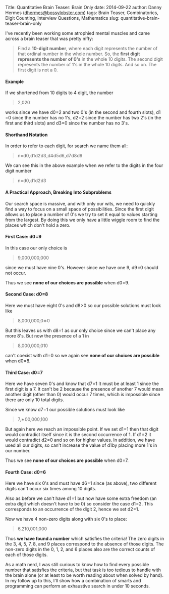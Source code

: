 Title: Quantitative Brain Teaser: Brain Only
date: 2014-09-22
author: Danny Hermes (dhermes@bossylobster.com)
tags: Brain Teaser, Combinatorics, Digit Counting, Interview Questions, Mathematics
slug: quantitative-brain-teaser-brain-only

I've recently been working some atrophied mental muscles and came across
a brain teaser that was pretty nifty:

> Find a **10-digit number**, where each digit represents the
> number of that ordinal number in the whole number. So, the
> **first digit represents the number of 0's** in the whole 10 digits. The
> second digit represents the number of 1's in the whole 10 digits. And
> so on. The first digit is not a 0.

#### Example

If we shortened from 10 digits to 4 digit, the number

<div class="katex-elt"><blockquote>
<span class="katex"><span class="katex-inner"><span class="strut" style="height:0.64444em;"></span><span class="strut bottom" style="height:0.8388800000000001em;vertical-align:-0.19444em;"></span><span class="base textstyle uncramped"><span class="mord">2</span><span class="mpunct">,</span><span class="mord">0</span><span class="mord">2</span><span class="mord">0</span></span></span></span>
</blockquote></div>

works since we have
<span class="katex"><span class="katex-inner"><span class="strut" style="height:0.69444em;"></span><span class="strut bottom" style="height:0.84444em;vertical-align:-0.15em;"></span><span class="base textstyle uncramped"><span class="mord"><span class="mord mathit">d</span><span class="vlist"><span style="top:0.15em;margin-right:0.05em;margin-left:0em;"><span class="fontsize-ensurer reset-size5 size5"><span style="font-size:0em;">&#8203;</span></span><span class="reset-textstyle scriptstyle cramped"><span class="mord">0</span></span></span><span class="baseline-fix"><span class="fontsize-ensurer reset-size5 size5"><span style="font-size:0em;">&#8203;</span></span>&#8203;</span></span></span><span class="mrel">=</span><span class="mord">2</span></span></span></span>
and two 0's (in the second and fourth slots),
<span class="katex"><span class="katex-inner"><span class="strut" style="height:0.69444em;"></span><span class="strut bottom" style="height:0.84444em;vertical-align:-0.15em;"></span><span class="base textstyle uncramped"><span class="mord"><span class="mord mathit">d</span><span class="vlist"><span style="top:0.15em;margin-right:0.05em;margin-left:0em;"><span class="fontsize-ensurer reset-size5 size5"><span style="font-size:0em;">&#8203;</span></span><span class="reset-textstyle scriptstyle cramped"><span class="mord">1</span></span></span><span class="baseline-fix"><span class="fontsize-ensurer reset-size5 size5"><span style="font-size:0em;">&#8203;</span></span>&#8203;</span></span></span><span class="mrel">=</span><span class="mord">0</span></span></span></span>
since the number has no 1's,
<span class="katex"><span class="katex-inner"><span class="strut" style="height:0.69444em;"></span><span class="strut bottom" style="height:0.84444em;vertical-align:-0.15em;"></span><span class="base textstyle uncramped"><span class="mord"><span class="mord mathit">d</span><span class="vlist"><span style="top:0.15em;margin-right:0.05em;margin-left:0em;"><span class="fontsize-ensurer reset-size5 size5"><span style="font-size:0em;">&#8203;</span></span><span class="reset-textstyle scriptstyle cramped"><span class="mord">2</span></span></span><span class="baseline-fix"><span class="fontsize-ensurer reset-size5 size5"><span style="font-size:0em;">&#8203;</span></span>&#8203;</span></span></span><span class="mrel">=</span><span class="mord">2</span></span></span></span>
since the number has two 2's (in the first and third slots) and
<span class="katex"><span class="katex-inner"><span class="strut" style="height:0.69444em;"></span><span class="strut bottom" style="height:0.84444em;vertical-align:-0.15em;"></span><span class="base textstyle uncramped"><span class="mord"><span class="mord mathit">d</span><span class="vlist"><span style="top:0.15em;margin-right:0.05em;margin-left:0em;"><span class="fontsize-ensurer reset-size5 size5"><span style="font-size:0em;">&#8203;</span></span><span class="reset-textstyle scriptstyle cramped"><span class="mord">3</span></span></span><span class="baseline-fix"><span class="fontsize-ensurer reset-size5 size5"><span style="font-size:0em;">&#8203;</span></span>&#8203;</span></span></span><span class="mrel">=</span><span class="mord">0</span></span></span></span>
since the number has no 3's.

#### Shorthand Notation

In order to refer to each digit, for search we name them all:

<div class="katex-elt"><blockquote>
<span class="katex"><span class="katex-inner"><span class="strut" style="height:0.69444em;"></span><span class="strut bottom" style="height:0.8888799999999999em;vertical-align:-0.19444em;"></span><span class="base textstyle uncramped"><span class="mord mathit">n</span><span class="mrel">=</span><span class="mord"><span class="mord mathit">d</span><span class="vlist"><span style="top:0.15em;margin-right:0.05em;margin-left:0em;"><span class="fontsize-ensurer reset-size5 size5"><span style="font-size:0em;">&#8203;</span></span><span class="reset-textstyle scriptstyle cramped"><span class="mord">0</span></span></span><span class="baseline-fix"><span class="fontsize-ensurer reset-size5 size5"><span style="font-size:0em;">&#8203;</span></span>&#8203;</span></span></span><span class="mpunct">,</span><span class="mord"><span class="mord mathit">d</span><span class="vlist"><span style="top:0.15em;margin-right:0.05em;margin-left:0em;"><span class="fontsize-ensurer reset-size5 size5"><span style="font-size:0em;">&#8203;</span></span><span class="reset-textstyle scriptstyle cramped"><span class="mord">1</span></span></span><span class="baseline-fix"><span class="fontsize-ensurer reset-size5 size5"><span style="font-size:0em;">&#8203;</span></span>&#8203;</span></span></span><span class="mord"><span class="mord mathit">d</span><span class="vlist"><span style="top:0.15em;margin-right:0.05em;margin-left:0em;"><span class="fontsize-ensurer reset-size5 size5"><span style="font-size:0em;">&#8203;</span></span><span class="reset-textstyle scriptstyle cramped"><span class="mord">2</span></span></span><span class="baseline-fix"><span class="fontsize-ensurer reset-size5 size5"><span style="font-size:0em;">&#8203;</span></span>&#8203;</span></span></span><span class="mord"><span class="mord mathit">d</span><span class="vlist"><span style="top:0.15em;margin-right:0.05em;margin-left:0em;"><span class="fontsize-ensurer reset-size5 size5"><span style="font-size:0em;">&#8203;</span></span><span class="reset-textstyle scriptstyle cramped"><span class="mord">3</span></span></span><span class="baseline-fix"><span class="fontsize-ensurer reset-size5 size5"><span style="font-size:0em;">&#8203;</span></span>&#8203;</span></span></span><span class="mpunct">,</span><span class="mord"><span class="mord mathit">d</span><span class="vlist"><span style="top:0.15em;margin-right:0.05em;margin-left:0em;"><span class="fontsize-ensurer reset-size5 size5"><span style="font-size:0em;">&#8203;</span></span><span class="reset-textstyle scriptstyle cramped"><span class="mord">4</span></span></span><span class="baseline-fix"><span class="fontsize-ensurer reset-size5 size5"><span style="font-size:0em;">&#8203;</span></span>&#8203;</span></span></span><span class="mord"><span class="mord mathit">d</span><span class="vlist"><span style="top:0.15em;margin-right:0.05em;margin-left:0em;"><span class="fontsize-ensurer reset-size5 size5"><span style="font-size:0em;">&#8203;</span></span><span class="reset-textstyle scriptstyle cramped"><span class="mord">5</span></span></span><span class="baseline-fix"><span class="fontsize-ensurer reset-size5 size5"><span style="font-size:0em;">&#8203;</span></span>&#8203;</span></span></span><span class="mord"><span class="mord mathit">d</span><span class="vlist"><span style="top:0.15em;margin-right:0.05em;margin-left:0em;"><span class="fontsize-ensurer reset-size5 size5"><span style="font-size:0em;">&#8203;</span></span><span class="reset-textstyle scriptstyle cramped"><span class="mord">6</span></span></span><span class="baseline-fix"><span class="fontsize-ensurer reset-size5 size5"><span style="font-size:0em;">&#8203;</span></span>&#8203;</span></span></span><span class="mpunct">,</span><span class="mord"><span class="mord mathit">d</span><span class="vlist"><span style="top:0.15em;margin-right:0.05em;margin-left:0em;"><span class="fontsize-ensurer reset-size5 size5"><span style="font-size:0em;">&#8203;</span></span><span class="reset-textstyle scriptstyle cramped"><span class="mord">7</span></span></span><span class="baseline-fix"><span class="fontsize-ensurer reset-size5 size5"><span style="font-size:0em;">&#8203;</span></span>&#8203;</span></span></span><span class="mord"><span class="mord mathit">d</span><span class="vlist"><span style="top:0.15em;margin-right:0.05em;margin-left:0em;"><span class="fontsize-ensurer reset-size5 size5"><span style="font-size:0em;">&#8203;</span></span><span class="reset-textstyle scriptstyle cramped"><span class="mord">8</span></span></span><span class="baseline-fix"><span class="fontsize-ensurer reset-size5 size5"><span style="font-size:0em;">&#8203;</span></span>&#8203;</span></span></span><span class="mord"><span class="mord mathit">d</span><span class="vlist"><span style="top:0.15em;margin-right:0.05em;margin-left:0em;"><span class="fontsize-ensurer reset-size5 size5"><span style="font-size:0em;">&#8203;</span></span><span class="reset-textstyle scriptstyle cramped"><span class="mord">9</span></span></span><span class="baseline-fix"><span class="fontsize-ensurer reset-size5 size5"><span style="font-size:0em;">&#8203;</span></span>&#8203;</span></span></span></span></span></span>
</blockquote></div>

We can see this in the above example when we refer to the digits in the
four digit number

<div class="katex-elt"><blockquote>
<span class="katex"><span class="katex-inner"><span class="strut" style="height:0.69444em;"></span><span class="strut bottom" style="height:0.8888799999999999em;vertical-align:-0.19444em;"></span><span class="base textstyle uncramped"><span class="mord mathit">n</span><span class="mrel">=</span><span class="mord"><span class="mord mathit">d</span><span class="vlist"><span style="top:0.15em;margin-right:0.05em;margin-left:0em;"><span class="fontsize-ensurer reset-size5 size5"><span style="font-size:0em;">&#8203;</span></span><span class="reset-textstyle scriptstyle cramped"><span class="mord">0</span></span></span><span class="baseline-fix"><span class="fontsize-ensurer reset-size5 size5"><span style="font-size:0em;">&#8203;</span></span>&#8203;</span></span></span><span class="mpunct">,</span><span class="mord"><span class="mord mathit">d</span><span class="vlist"><span style="top:0.15em;margin-right:0.05em;margin-left:0em;"><span class="fontsize-ensurer reset-size5 size5"><span style="font-size:0em;">&#8203;</span></span><span class="reset-textstyle scriptstyle cramped"><span class="mord">1</span></span></span><span class="baseline-fix"><span class="fontsize-ensurer reset-size5 size5"><span style="font-size:0em;">&#8203;</span></span>&#8203;</span></span></span><span class="mord"><span class="mord mathit">d</span><span class="vlist"><span style="top:0.15em;margin-right:0.05em;margin-left:0em;"><span class="fontsize-ensurer reset-size5 size5"><span style="font-size:0em;">&#8203;</span></span><span class="reset-textstyle scriptstyle cramped"><span class="mord">2</span></span></span><span class="baseline-fix"><span class="fontsize-ensurer reset-size5 size5"><span style="font-size:0em;">&#8203;</span></span>&#8203;</span></span></span><span class="mord"><span class="mord mathit">d</span><span class="vlist"><span style="top:0.15em;margin-right:0.05em;margin-left:0em;"><span class="fontsize-ensurer reset-size5 size5"><span style="font-size:0em;">&#8203;</span></span><span class="reset-textstyle scriptstyle cramped"><span class="mord">3</span></span></span><span class="baseline-fix"><span class="fontsize-ensurer reset-size5 size5"><span style="font-size:0em;">&#8203;</span></span>&#8203;</span></span></span></span></span></span>
</blockquote></div>

#### A Practical Approach, Breaking Into Subproblems

Our search space is massive, and with only our wits, we need to quickly
find a way to focus on a small space of possibilities. Since the first
digit allows us to place a number of 0's we try to set it equal to
values starting from the largest. By doing this we only have a little
wiggle room to find the places which don't hold a zero.

#### First Case: <span class="katex"><span class="katex-inner"><span class="strut" style="height:0.69444em;"></span><span class="strut bottom" style="height:0.84444em;vertical-align:-0.15em;"></span><span class="base textstyle uncramped"><span class="mord"><span class="mord mathit">d</span><span class="vlist"><span style="top:0.15em;margin-right:0.05em;margin-left:0em;"><span class="fontsize-ensurer reset-size5 size5"><span style="font-size:0em;">&#8203;</span></span><span class="reset-textstyle scriptstyle cramped"><span class="mord">0</span></span></span><span class="baseline-fix"><span class="fontsize-ensurer reset-size5 size5"><span style="font-size:0em;">&#8203;</span></span>&#8203;</span></span></span><span class="mrel">=</span><span class="mord">9</span></span></span></span>

In this case our only choice is

<div class="katex-elt"><blockquote>
<span class="katex"><span class="katex-inner"><span class="strut" style="height:0.64444em;"></span><span class="strut bottom" style="height:0.8388800000000001em;vertical-align:-0.19444em;"></span><span class="base textstyle uncramped"><span class="mord">9</span><span class="mpunct">,</span><span class="mord">0</span><span class="mord">0</span><span class="mord">0</span><span class="mpunct">,</span><span class="mord">0</span><span class="mord">0</span><span class="mord">0</span><span class="mpunct">,</span><span class="mord">0</span><span class="mord">0</span><span class="mord">0</span></span></span></span>
</blockquote></div>

since we must have nine 0's. However since we have one 9,
<span class="katex"><span class="katex-inner"><span class="strut" style="height:0.69444em;"></span><span class="strut bottom" style="height:0.84444em;vertical-align:-0.15em;"></span><span class="base textstyle uncramped"><span class="mord"><span class="mord mathit">d</span><span class="vlist"><span style="top:0.15em;margin-right:0.05em;margin-left:0em;"><span class="fontsize-ensurer reset-size5 size5"><span style="font-size:0em;">&#8203;</span></span><span class="reset-textstyle scriptstyle cramped"><span class="mord">9</span></span></span><span class="baseline-fix"><span class="fontsize-ensurer reset-size5 size5"><span style="font-size:0em;">&#8203;</span></span>&#8203;</span></span></span><span class="mrel">=</span><span class="mord">0</span></span></span></span>
should not occur.

Thus we see **none of our choices are possible** when
<span class="katex"><span class="katex-inner"><span class="strut" style="height:0.69444em;"></span><span class="strut bottom" style="height:0.84444em;vertical-align:-0.15em;"></span><span class="base textstyle uncramped"><span class="mord"><span class="mord mathit">d</span><span class="vlist"><span style="top:0.15em;margin-right:0.05em;margin-left:0em;"><span class="fontsize-ensurer reset-size5 size5"><span style="font-size:0em;">&#8203;</span></span><span class="reset-textstyle scriptstyle cramped"><span class="mord">0</span></span></span><span class="baseline-fix"><span class="fontsize-ensurer reset-size5 size5"><span style="font-size:0em;">&#8203;</span></span>&#8203;</span></span></span><span class="mrel">=</span><span class="mord">9</span></span></span></span>.

#### Second Case: <span class="katex"><span class="katex-inner"><span class="strut" style="height:0.69444em;"></span><span class="strut bottom" style="height:0.84444em;vertical-align:-0.15em;"></span><span class="base textstyle uncramped"><span class="mord"><span class="mord mathit">d</span><span class="vlist"><span style="top:0.15em;margin-right:0.05em;margin-left:0em;"><span class="fontsize-ensurer reset-size5 size5"><span style="font-size:0em;">&#8203;</span></span><span class="reset-textstyle scriptstyle cramped"><span class="mord">0</span></span></span><span class="baseline-fix"><span class="fontsize-ensurer reset-size5 size5"><span style="font-size:0em;">&#8203;</span></span>&#8203;</span></span></span><span class="mrel">=</span><span class="mord">8</span></span></span></span>

Here we must have eight 0's and
<span class="katex"><span class="katex-inner"><span class="strut" style="height:0.69444em;"></span><span class="strut bottom" style="height:0.84444em;vertical-align:-0.15em;"></span><span class="base textstyle uncramped"><span class="mord"><span class="mord mathit">d</span><span class="vlist"><span style="top:0.15em;margin-right:0.05em;margin-left:0em;"><span class="fontsize-ensurer reset-size5 size5"><span style="font-size:0em;">&#8203;</span></span><span class="reset-textstyle scriptstyle cramped"><span class="mord">8</span></span></span><span class="baseline-fix"><span class="fontsize-ensurer reset-size5 size5"><span style="font-size:0em;">&#8203;</span></span>&#8203;</span></span></span><span class="mrel">&gt;</span><span class="mord">0</span></span></span></span>
so our possible solutions must look like

<div class="katex-elt"><blockquote>
<span class="katex"><span class="katex-inner"><span class="strut" style="height:0.64444em;"></span><span class="strut bottom" style="height:0.8388800000000001em;vertical-align:-0.19444em;"></span><span class="base textstyle uncramped"><span class="mord">8</span><span class="mpunct">,</span><span class="mord">0</span><span class="mord">0</span><span class="mord">0</span><span class="mpunct">,</span><span class="mord">0</span><span class="mord">0</span><span class="mord">0</span><span class="mpunct">,</span><span class="mord">0</span><span class="mbin">&#8727;</span><span class="mord">0</span></span></span></span>
</blockquote></div>

But this leaves us with
<span class="katex"><span class="katex-inner"><span class="strut" style="height:0.69444em;"></span><span class="strut bottom" style="height:0.84444em;vertical-align:-0.15em;"></span><span class="base textstyle uncramped"><span class="mord"><span class="mord mathit">d</span><span class="vlist"><span style="top:0.15em;margin-right:0.05em;margin-left:0em;"><span class="fontsize-ensurer reset-size5 size5"><span style="font-size:0em;">&#8203;</span></span><span class="reset-textstyle scriptstyle cramped"><span class="mord">8</span></span></span><span class="baseline-fix"><span class="fontsize-ensurer reset-size5 size5"><span style="font-size:0em;">&#8203;</span></span>&#8203;</span></span></span><span class="mrel">=</span><span class="mord">1</span></span></span></span>
as our only choice since we can't place any more 8's. But now the
presence of a 1 in

<div class="katex-elt"><blockquote>
<span class="katex"><span class="katex-inner"><span class="strut" style="height:0.64444em;"></span><span class="strut bottom" style="height:0.8388800000000001em;vertical-align:-0.19444em;"></span><span class="base textstyle uncramped"><span class="mord">8</span><span class="mpunct">,</span><span class="mord">0</span><span class="mord">0</span><span class="mord">0</span><span class="mpunct">,</span><span class="mord">0</span><span class="mord">0</span><span class="mord">0</span><span class="mpunct">,</span><span class="mord">0</span><span class="mord">1</span><span class="mord">0</span></span></span></span>
</blockquote></div>

can't coexist with
<span class="katex"><span class="katex-inner"><span class="strut" style="height:0.69444em;"></span><span class="strut bottom" style="height:0.84444em;vertical-align:-0.15em;"></span><span class="base textstyle uncramped"><span class="mord"><span class="mord mathit">d</span><span class="vlist"><span style="top:0.15em;margin-right:0.05em;margin-left:0em;"><span class="fontsize-ensurer reset-size5 size5"><span style="font-size:0em;">&#8203;</span></span><span class="reset-textstyle scriptstyle cramped"><span class="mord">1</span></span></span><span class="baseline-fix"><span class="fontsize-ensurer reset-size5 size5"><span style="font-size:0em;">&#8203;</span></span>&#8203;</span></span></span><span class="mrel">=</span><span class="mord">0</span></span></span></span>
so we again see **none of our choices are possible** when
<span class="katex"><span class="katex-inner"><span class="strut" style="height:0.69444em;"></span><span class="strut bottom" style="height:0.84444em;vertical-align:-0.15em;"></span><span class="base textstyle uncramped"><span class="mord"><span class="mord mathit">d</span><span class="vlist"><span style="top:0.15em;margin-right:0.05em;margin-left:0em;"><span class="fontsize-ensurer reset-size5 size5"><span style="font-size:0em;">&#8203;</span></span><span class="reset-textstyle scriptstyle cramped"><span class="mord">0</span></span></span><span class="baseline-fix"><span class="fontsize-ensurer reset-size5 size5"><span style="font-size:0em;">&#8203;</span></span>&#8203;</span></span></span><span class="mrel">=</span><span class="mord">8</span></span></span></span>.

#### Third Case: <span class="katex"><span class="katex-inner"><span class="strut" style="height:0.69444em;"></span><span class="strut bottom" style="height:0.84444em;vertical-align:-0.15em;"></span><span class="base textstyle uncramped"><span class="mord"><span class="mord mathit">d</span><span class="vlist"><span style="top:0.15em;margin-right:0.05em;margin-left:0em;"><span class="fontsize-ensurer reset-size5 size5"><span style="font-size:0em;">&#8203;</span></span><span class="reset-textstyle scriptstyle cramped"><span class="mord">0</span></span></span><span class="baseline-fix"><span class="fontsize-ensurer reset-size5 size5"><span style="font-size:0em;">&#8203;</span></span>&#8203;</span></span></span><span class="mrel">=</span><span class="mord">7</span></span></span></span>

Here we have seven 0's and know that
<span class="katex"><span class="katex-inner"><span class="strut" style="height:0.69444em;"></span><span class="strut bottom" style="height:0.84444em;vertical-align:-0.15em;"></span><span class="base textstyle uncramped"><span class="mord"><span class="mord mathit">d</span><span class="vlist"><span style="top:0.15em;margin-right:0.05em;margin-left:0em;"><span class="fontsize-ensurer reset-size5 size5"><span style="font-size:0em;">&#8203;</span></span><span class="reset-textstyle scriptstyle cramped"><span class="mord">7</span></span></span><span class="baseline-fix"><span class="fontsize-ensurer reset-size5 size5"><span style="font-size:0em;">&#8203;</span></span>&#8203;</span></span></span><span class="mrel">=</span><span class="mord">1</span></span></span></span>
It must be at least 1 since the first digit is a 7. It can't be 2
because the presence of another 7 would mean another digit (other than
0) would occur 7 times, which is impossible since there are only 10
total digits.

Since we know
<span class="katex"><span class="katex-inner"><span class="strut" style="height:0.69444em;"></span><span class="strut bottom" style="height:0.84444em;vertical-align:-0.15em;"></span><span class="base textstyle uncramped"><span class="mord"><span class="mord mathit">d</span><span class="vlist"><span style="top:0.15em;margin-right:0.05em;margin-left:0em;"><span class="fontsize-ensurer reset-size5 size5"><span style="font-size:0em;">&#8203;</span></span><span class="reset-textstyle scriptstyle cramped"><span class="mord">7</span></span></span><span class="baseline-fix"><span class="fontsize-ensurer reset-size5 size5"><span style="font-size:0em;">&#8203;</span></span>&#8203;</span></span></span><span class="mrel">=</span><span class="mord">1</span></span></span></span>
our possible solutions must look like

<div class="katex-elt"><blockquote>
<span class="katex"><span class="katex-inner"><span class="strut" style="height:0.64444em;"></span><span class="strut bottom" style="height:0.8388800000000001em;vertical-align:-0.19444em;"></span><span class="base textstyle uncramped"><span class="mord">7</span><span class="mpunct">,</span><span class="mord">&#8727;</span><span class="mord">0</span><span class="mord">0</span><span class="mpunct">,</span><span class="mord">0</span><span class="mord">0</span><span class="mord">0</span><span class="mpunct">,</span><span class="mord">1</span><span class="mord">0</span><span class="mord">0</span></span></span></span>
</blockquote></div>

But again here we reach an impossible point. If we set
<span class="katex"><span class="katex-inner"><span class="strut" style="height:0.69444em;"></span><span class="strut bottom" style="height:0.84444em;vertical-align:-0.15em;"></span><span class="base textstyle uncramped"><span class="mord"><span class="mord mathit">d</span><span class="vlist"><span style="top:0.15em;margin-right:0.05em;margin-left:0em;"><span class="fontsize-ensurer reset-size5 size5"><span style="font-size:0em;">&#8203;</span></span><span class="reset-textstyle scriptstyle cramped"><span class="mord">1</span></span></span><span class="baseline-fix"><span class="fontsize-ensurer reset-size5 size5"><span style="font-size:0em;">&#8203;</span></span>&#8203;</span></span></span><span class="mrel">=</span><span class="mord">1</span></span></span></span>
then that digit would contradict itself since it is the second
occurrence of 1. If
<span class="katex"><span class="katex-inner"><span class="strut" style="height:0.69444em;"></span><span class="strut bottom" style="height:0.84444em;vertical-align:-0.15em;"></span><span class="base textstyle uncramped"><span class="mord"><span class="mord mathit">d</span><span class="vlist"><span style="top:0.15em;margin-right:0.05em;margin-left:0em;"><span class="fontsize-ensurer reset-size5 size5"><span style="font-size:0em;">&#8203;</span></span><span class="reset-textstyle scriptstyle cramped"><span class="mord">1</span></span></span><span class="baseline-fix"><span class="fontsize-ensurer reset-size5 size5"><span style="font-size:0em;">&#8203;</span></span>&#8203;</span></span></span><span class="mrel">=</span><span class="mord">2</span></span></span></span>
it would contradict
<span class="katex"><span class="katex-inner"><span class="strut" style="height:0.69444em;"></span><span class="strut bottom" style="height:0.84444em;vertical-align:-0.15em;"></span><span class="base textstyle uncramped"><span class="mord"><span class="mord mathit">d</span><span class="vlist"><span style="top:0.15em;margin-right:0.05em;margin-left:0em;"><span class="fontsize-ensurer reset-size5 size5"><span style="font-size:0em;">&#8203;</span></span><span class="reset-textstyle scriptstyle cramped"><span class="mord">2</span></span></span><span class="baseline-fix"><span class="fontsize-ensurer reset-size5 size5"><span style="font-size:0em;">&#8203;</span></span>&#8203;</span></span></span><span class="mrel">=</span><span class="mord">0</span></span></span></span>
and so on for higher values. In addition, we have used all our
digits, so can't increase the value of
<span class="katex"><span class="katex-inner"><span class="strut" style="height:0.69444em;"></span><span class="strut bottom" style="height:0.84444em;vertical-align:-0.15em;"></span><span class="base textstyle uncramped"><span class="mord"><span class="mord mathit">d</span><span class="vlist"><span style="top:0.15em;margin-right:0.05em;margin-left:0em;"><span class="fontsize-ensurer reset-size5 size5"><span style="font-size:0em;">&#8203;</span></span><span class="reset-textstyle scriptstyle cramped"><span class="mord">1</span></span></span><span class="baseline-fix"><span class="fontsize-ensurer reset-size5 size5"><span style="font-size:0em;">&#8203;</span></span>&#8203;</span></span></span></span></span></span>
by placing more 1's in our number.

Thus we see **none of our choices are possible** when
<span class="katex"><span class="katex-inner"><span class="strut" style="height:0.69444em;"></span><span class="strut bottom" style="height:0.84444em;vertical-align:-0.15em;"></span><span class="base textstyle uncramped"><span class="mord"><span class="mord mathit">d</span><span class="vlist"><span style="top:0.15em;margin-right:0.05em;margin-left:0em;"><span class="fontsize-ensurer reset-size5 size5"><span style="font-size:0em;">&#8203;</span></span><span class="reset-textstyle scriptstyle cramped"><span class="mord">0</span></span></span><span class="baseline-fix"><span class="fontsize-ensurer reset-size5 size5"><span style="font-size:0em;">&#8203;</span></span>&#8203;</span></span></span><span class="mrel">=</span><span class="mord">7</span></span></span></span>.

#### Fourth Case: <span class="katex"><span class="katex-inner"><span class="strut" style="height:0.69444em;"></span><span class="strut bottom" style="height:0.84444em;vertical-align:-0.15em;"></span><span class="base textstyle uncramped"><span class="mord"><span class="mord mathit">d</span><span class="vlist"><span style="top:0.15em;margin-right:0.05em;margin-left:0em;"><span class="fontsize-ensurer reset-size5 size5"><span style="font-size:0em;">&#8203;</span></span><span class="reset-textstyle scriptstyle cramped"><span class="mord">0</span></span></span><span class="baseline-fix"><span class="fontsize-ensurer reset-size5 size5"><span style="font-size:0em;">&#8203;</span></span>&#8203;</span></span></span><span class="mrel">=</span><span class="mord">6</span></span></span></span>

Here we have six 0's and must have
<span class="katex"><span class="katex-inner"><span class="strut" style="height:0.69444em;"></span><span class="strut bottom" style="height:0.84444em;vertical-align:-0.15em;"></span><span class="base textstyle uncramped"><span class="mord"><span class="mord mathit">d</span><span class="vlist"><span style="top:0.15em;margin-right:0.05em;margin-left:0em;"><span class="fontsize-ensurer reset-size5 size5"><span style="font-size:0em;">&#8203;</span></span><span class="reset-textstyle scriptstyle cramped"><span class="mord">6</span></span></span><span class="baseline-fix"><span class="fontsize-ensurer reset-size5 size5"><span style="font-size:0em;">&#8203;</span></span>&#8203;</span></span></span><span class="mrel">=</span><span class="mord">1</span></span></span></span>
since (as above), two different digits can't occur six times among 10
digits.

Also as before we can't have
<span class="katex"><span class="katex-inner"><span class="strut" style="height:0.69444em;"></span><span class="strut bottom" style="height:0.84444em;vertical-align:-0.15em;"></span><span class="base textstyle uncramped"><span class="mord"><span class="mord mathit">d</span><span class="vlist"><span style="top:0.15em;margin-right:0.05em;margin-left:0em;"><span class="fontsize-ensurer reset-size5 size5"><span style="font-size:0em;">&#8203;</span></span><span class="reset-textstyle scriptstyle cramped"><span class="mord">1</span></span></span><span class="baseline-fix"><span class="fontsize-ensurer reset-size5 size5"><span style="font-size:0em;">&#8203;</span></span>&#8203;</span></span></span><span class="mrel">=</span><span class="mord">1</span></span></span></span>
but now have some extra freedom (an extra digit which doesn't have to
be 0) so consider the case
<span class="katex"><span class="katex-inner"><span class="strut" style="height:0.69444em;"></span><span class="strut bottom" style="height:0.84444em;vertical-align:-0.15em;"></span><span class="base textstyle uncramped"><span class="mord"><span class="mord mathit">d</span><span class="vlist"><span style="top:0.15em;margin-right:0.05em;margin-left:0em;"><span class="fontsize-ensurer reset-size5 size5"><span style="font-size:0em;">&#8203;</span></span><span class="reset-textstyle scriptstyle cramped"><span class="mord">1</span></span></span><span class="baseline-fix"><span class="fontsize-ensurer reset-size5 size5"><span style="font-size:0em;">&#8203;</span></span>&#8203;</span></span></span><span class="mrel">=</span><span class="mord">2</span></span></span></span>.
This corresponds to an occurrence of the digit 2, hence we set
<span class="katex"><span class="katex-inner"><span class="strut" style="height:0.69444em;"></span><span class="strut bottom" style="height:0.84444em;vertical-align:-0.15em;"></span><span class="base textstyle uncramped"><span class="mord"><span class="mord mathit">d</span><span class="vlist"><span style="top:0.15em;margin-right:0.05em;margin-left:0em;"><span class="fontsize-ensurer reset-size5 size5"><span style="font-size:0em;">&#8203;</span></span><span class="reset-textstyle scriptstyle cramped"><span class="mord">2</span></span></span><span class="baseline-fix"><span class="fontsize-ensurer reset-size5 size5"><span style="font-size:0em;">&#8203;</span></span>&#8203;</span></span></span><span class="mrel">=</span><span class="mord">1</span></span></span></span>.

Now we have 4 non-zero digits along with six 0's to place:

<div class="katex-elt"><blockquote>
<span class="katex"><span class="katex-inner"><span class="strut" style="height:0.64444em;"></span><span class="strut bottom" style="height:0.8388800000000001em;vertical-align:-0.19444em;"></span><span class="base textstyle uncramped"><span class="mord">6</span><span class="mpunct">,</span><span class="mord">2</span><span class="mord">1</span><span class="mord">0</span><span class="mpunct">,</span><span class="mord">0</span><span class="mord">0</span><span class="mord">1</span><span class="mpunct">,</span><span class="mord">0</span><span class="mord">0</span><span class="mord">0</span></span></span></span>
</blockquote></div>

Thus **we have found a number** which satisfies the criteria!
The zero digits in the 3, 4, 5, 7, 8, and 9 places correspond to the
absence of those digits. The non-zero digits in the 0, 1, 2, and 6
places also are the correct counts of each of those digits.

As a math nerd, I was still curious to know how to find every possible
number that satisfies the criteria, but that task is too tedious to
handle with the brain alone (or at least to be worth reading about when
solved by hand). In my follow up to this, I'll show how a combination of
smarts and programming can perform an exhaustive search in under 10
seconds.

<a href="https://profiles.google.com/114760865724135687241" rel="author" style="display: none;">About Bossy Lobster</a>
